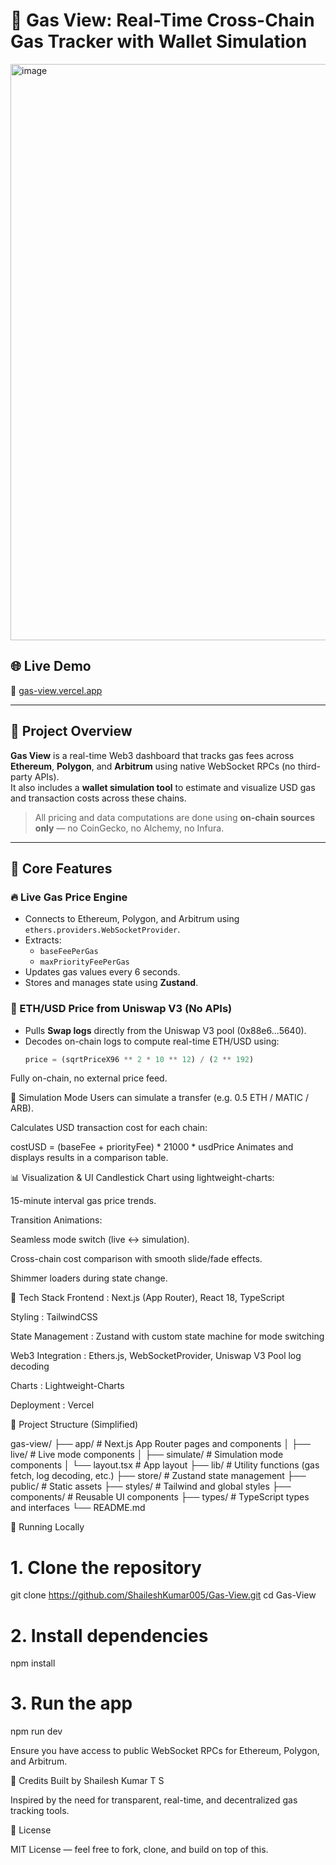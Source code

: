 # 🚀 Gas View: Real-Time Cross-Chain Gas Tracker with Wallet Simulation

<img width="1918" height="922" alt="image" src="https://github.com/user-attachments/assets/6155cc88-1d77-413f-bef2-b421b61c86d3" />


## 🌐 Live Demo
🔗 [gas-view.vercel.app](https://gas-view.vercel.app)

---

## 📌 Project Overview

**Gas View** is a real-time Web3 dashboard that tracks gas fees across **Ethereum**, **Polygon**, and **Arbitrum** using native WebSocket RPCs (no third-party APIs).  
It also includes a **wallet simulation tool** to estimate and visualize USD gas and transaction costs across these chains.

> All pricing and data computations are done using **on-chain sources only** — no CoinGecko, no Alchemy, no Infura.

---

## 🎯 Core Features

### 🔥 Live Gas Price Engine
- Connects to Ethereum, Polygon, and Arbitrum using `ethers.providers.WebSocketProvider`.
- Extracts:
  - `baseFeePerGas`
  - `maxPriorityFeePerGas`
- Updates gas values every 6 seconds.
- Stores and manages state using **Zustand**.

### 💸 ETH/USD Price from Uniswap V3 (No APIs)
- Pulls **Swap logs** directly from the Uniswap V3 pool (0x88e6...5640).
- Decodes on-chain logs to compute real-time ETH/USD using:
  ```ts
  price = (sqrtPriceX96 ** 2 * 10 ** 12) / (2 ** 192)
Fully on-chain, no external price feed.

🧪 Simulation Mode
Users can simulate a transfer (e.g. 0.5 ETH / MATIC / ARB).

Calculates USD transaction cost for each chain:

costUSD = (baseFee + priorityFee) * 21000 * usdPrice
Animates and displays results in a comparison table.

📊 Visualization & UI
Candlestick Chart using lightweight-charts:

15-minute interval gas price trends.

Transition Animations:

Seamless mode switch (live ↔ simulation).

Cross-chain cost comparison with smooth slide/fade effects.

Shimmer loaders during state change.

🧠 Tech Stack
Frontend	: Next.js (App Router), React 18, TypeScript

Styling :	TailwindCSS

State Management :	Zustand with custom state machine for mode switching

Web3 Integration :	Ethers.js, WebSocketProvider, Uniswap V3 Pool log decoding

Charts	: Lightweight-Charts

Deployment :	Vercel

📂 Project Structure (Simplified)

gas-view/
├── app/                 # Next.js App Router pages and components
│   ├── live/            # Live mode components
│   ├── simulate/        # Simulation mode components
│   └── layout.tsx       # App layout
├── lib/                 # Utility functions (gas fetch, log decoding, etc.)
├── store/               # Zustand state management
├── public/              # Static assets
├── styles/              # Tailwind and global styles
├── components/          # Reusable UI components
├── types/               # TypeScript types and interfaces
└── README.md



🚀 Running Locally

# 1. Clone the repository
git clone https://github.com/ShaileshKumar005/Gas-View.git
cd Gas-View

# 2. Install dependencies
npm install

# 3. Run the app
npm run dev


Ensure you have access to public WebSocket RPCs for Ethereum, Polygon, and Arbitrum.


🙌 Credits
Built by Shailesh Kumar T S

Inspired by the need for transparent, real-time, and decentralized gas tracking tools.

📜 License

MIT License — feel free to fork, clone, and build on top of this.
